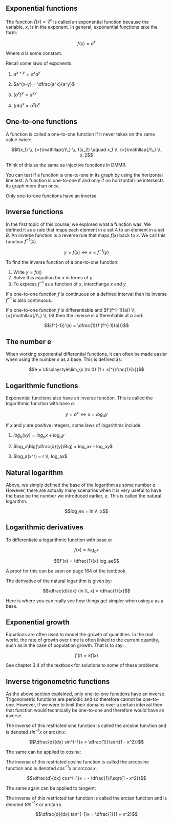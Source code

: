 ## Exponential functions

The function $f(x) = 2^x$ is called an exponential function because the variable, $x$, is in the exponent. In general, exponential functions take the form:

$$f(x) = a^x$$

Where $a$ is some constant.

Recall some laws of exponents:

1. $a^{x+y} = a^x a^y$

2. $a^{x-y} = \dfrac{a^x}{a^y}$

3. $(a^x)^y = a^{xy}$

4. $(ab)^x = a^x b^x$

## One-to-one functions

A function is called a one-to-one function if it never takes on the same value twice:

$$f(x_1) \\, {=}\mathllap{/\\,} \\, f(x_2) \qquad x_1 \\, {=}\mathllap{/\\,} \\, x_2$$

Think of this as the same as injective functions in DMMR.

You can test if a function is one-to-one in its graph by using the horizontal line test. A function is one-to-one if and only if no horizontal line intersects its graph more than once.

Only one-to-one functions have an inverse.

## Inverse functions

In the first topic of this course, we explored what a function was. We defined it as a rule that maps each element in a set $A$ to an element in a set $B$. An inverse function is a reverse rule that maps $f(x)$ back to $x$. We call this function $f^{-1}(x)$.

$$y = f(x) \iff x = f^{-1}(y)$$

To find the inverse function of a one-to-one function:

1. Write $y = f(x)$
2. Solve this equation for $x$ in terms of $y$
3. To express $f^{-1}$ as a function of $x$, interchange $x$ and $y$

If a one-to-one function $f$ is continuous on a defined interval then its inverse $f^{-1}$ is also continuous.

If a one-to-one function $f$ is differentiable and $f'(f^{-1}(a)) \\, {=}\mathllap{/\\,} \\, 0$ then the inverse is differentiable at $a$ and:

$$(f^{-1})'(a) = \dfrac{1}{f'(f^{-1}(a))}$$

## The number e

When working exponential differential functions, it can often be made easier when using the number $e$ as a base. This is defined as:

$$e = \displaystyle\lim_{x \to 0} (1 + x)^{\frac{1}{x}}$$

<!-- This section might be important or it might just be setup for logarithms. -->

## Logarithmic functions

Exponential functions also have an inverse function. This is called the logarithmic function with base $a$.

$$y = a^x \iff x = log_ay$$

If $x$ and $y$ are positive integers, some laws of logarithms include:

1. $log_a(xy) = log_ax + log_ay$

2. $log_a\Big(\dfrac{x}{y}\Big) = log_ax - log_ay$

3. $log_a(x^r) = r \\, log_ax$

## Natural logarithm

Above, we simply defined the base of the logarithm as some number $a$. However, there are actually many scenarios when it is very useful to have the base be the number we introduced earlier, $e$. This is called the natural logarithm.

$$log_ex = ln \\, x$$

## Logarithmic derivatives

To differentiate a logarithmic function with base $a$:

$$f(x) = log_ax$$

$$f'(x) = \dfrac{1}{x} log_ae$$

A proof for this can be seen on page 164 of the textbook.

The derivative of the natural logarithm is given by:

$$\dfrac{d}{dx} (ln \\, x) = \dfrac{1}{x}$$

Here is where you can really see how things get simpler when using $e$ as a base.

## Exponential growth

Equations are often used to model the growth of quantities. In the real world, the rate of growth over time is often linked to the current quantity, such as in the case of population growth. That is to say:

$$f'(t) = kf(x)$$

See chapter 3.4 of the textbook for solutions to some of these problems.

## Inverse trigonometric functions

As the above section explained, only one-to-one functions have an inverse. Trigonometric functions are periodic and so therefore cannot be one-to-one. However, if we were to limit their domains over a certain interval then that function would technically be one-to-one and therefore would have an inverse.

<!-- Graph -->

The inverse of this restricted sine function is called the arcsine function and is denoted $sin^{-1}x$ or $\arcsin x$.

$$\dfrac{d}{dx} sin^{-1}x = \dfrac{1}{\sqrt{1 - x^2}}$$

The same can be applied to cosine:

<!-- Graph -->

The inverse of this restricted cosine function is called the arccosine function and is denoted $cos^{-1}x$ or $\arccos x$.

$$\dfrac{d}{dx} cos^{-1}x = - \dfrac{1}{\sqrt{1 - x^2}}$$

The same again can be applied to tangent:

<!-- Graph -->

The inverse of this restricted tan function is called the arctan function and is denoted $tan^{-1}x$ or $\arctan x$.

$$\dfrac{d}{dx} tan^{-1}x = \dfrac{1}{1 + x^2}$$
